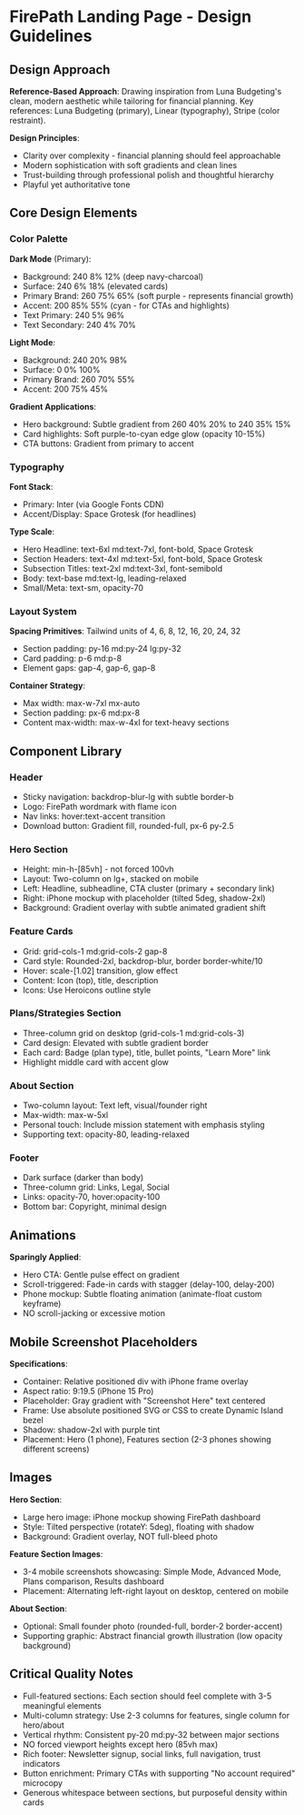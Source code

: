 # FirePath Landing Page - Design Guidelines

## Design Approach

**Reference-Based Approach**: Drawing inspiration from Luna Budgeting's clean, modern aesthetic while tailoring for financial planning. Key references: Luna Budgeting (primary), Linear (typography), Stripe (color restraint).

**Design Principles**: 
- Clarity over complexity - financial planning should feel approachable
- Modern sophistication with soft gradients and clean lines
- Trust-building through professional polish and thoughtful hierarchy
- Playful yet authoritative tone

## Core Design Elements

### Color Palette

**Dark Mode** (Primary):
- Background: 240 8% 12% (deep navy-charcoal)
- Surface: 240 6% 18% (elevated cards)
- Primary Brand: 260 75% 65% (soft purple - represents financial growth)
- Accent: 200 85% 55% (cyan - for CTAs and highlights)
- Text Primary: 240 5% 96%
- Text Secondary: 240 4% 70%

**Light Mode**:
- Background: 240 20% 98%
- Surface: 0 0% 100%
- Primary Brand: 260 70% 55%
- Accent: 200 75% 45%

**Gradient Applications**:
- Hero background: Subtle gradient from 260 40% 20% to 240 35% 15%
- Card highlights: Soft purple-to-cyan edge glow (opacity 10-15%)
- CTA buttons: Gradient from primary to accent

### Typography

**Font Stack**: 
- Primary: Inter (via Google Fonts CDN)
- Accent/Display: Space Grotesk (for headlines)

**Type Scale**:
- Hero Headline: text-6xl md:text-7xl, font-bold, Space Grotesk
- Section Headers: text-4xl md:text-5xl, font-bold, Space Grotesk
- Subsection Titles: text-2xl md:text-3xl, font-semibold
- Body: text-base md:text-lg, leading-relaxed
- Small/Meta: text-sm, opacity-70

### Layout System

**Spacing Primitives**: Tailwind units of 4, 6, 8, 12, 16, 20, 24, 32
- Section padding: py-16 md:py-24 lg:py-32
- Card padding: p-6 md:p-8
- Element gaps: gap-4, gap-6, gap-8

**Container Strategy**:
- Max width: max-w-7xl mx-auto
- Section padding: px-6 md:px-8
- Content max-width: max-w-4xl for text-heavy sections

## Component Library

### Header
- Sticky navigation: backdrop-blur-lg with subtle border-b
- Logo: FirePath wordmark with flame icon
- Nav links: hover:text-accent transition
- Download button: Gradient fill, rounded-full, px-6 py-2.5

### Hero Section
- Height: min-h-[85vh] - not forced 100vh
- Layout: Two-column on lg+, stacked on mobile
- Left: Headline, subheadline, CTA cluster (primary + secondary link)
- Right: iPhone mockup with placeholder (tilted 5deg, shadow-2xl)
- Background: Gradient overlay with subtle animated gradient shift

### Feature Cards
- Grid: grid-cols-1 md:grid-cols-2 gap-8
- Card style: Rounded-2xl, backdrop-blur, border border-white/10
- Hover: scale-[1.02] transition, glow effect
- Content: Icon (top), title, description
- Icons: Use Heroicons outline style

### Plans/Strategies Section
- Three-column grid on desktop (grid-cols-1 md:grid-cols-3)
- Card design: Elevated with subtle gradient border
- Each card: Badge (plan type), title, bullet points, "Learn More" link
- Highlight middle card with accent glow

### About Section
- Two-column layout: Text left, visual/founder right
- Max-width: max-w-5xl
- Personal touch: Include mission statement with emphasis styling
- Supporting text: opacity-80, leading-relaxed

### Footer
- Dark surface (darker than body)
- Three-column grid: Links, Legal, Social
- Links: opacity-70, hover:opacity-100
- Bottom bar: Copyright, minimal design

## Animations

**Sparingly Applied**:
- Hero CTA: Gentle pulse effect on gradient
- Scroll-triggered: Fade-in cards with stagger (delay-100, delay-200)
- Phone mockup: Subtle floating animation (animate-float custom keyframe)
- NO scroll-jacking or excessive motion

## Mobile Screenshot Placeholders

**Specifications**:
- Container: Relative positioned div with iPhone frame overlay
- Aspect ratio: 9:19.5 (iPhone 15 Pro)
- Placeholder: Gray gradient with "Screenshot Here" text centered
- Frame: Use absolute positioned SVG or CSS to create Dynamic Island bezel
- Shadow: shadow-2xl with purple tint
- Placement: Hero (1 phone), Features section (2-3 phones showing different screens)

## Images

**Hero Section**: 
- Large hero image: iPhone mockup showing FirePath dashboard
- Style: Tilted perspective (rotateY: 5deg), floating with shadow
- Background: Gradient overlay, NOT full-bleed photo

**Feature Section Images**:
- 3-4 mobile screenshots showcasing: Simple Mode, Advanced Mode, Plans comparison, Results dashboard
- Placement: Alternating left-right layout on desktop, centered on mobile

**About Section**:
- Optional: Small founder photo (rounded-full, border-2 border-accent)
- Supporting graphic: Abstract financial growth illustration (low opacity background)

## Critical Quality Notes

- Full-featured sections: Each section should feel complete with 3-5 meaningful elements
- Multi-column strategy: Use 2-3 columns for features, single column for hero/about
- Vertical rhythm: Consistent py-20 md:py-32 between major sections
- NO forced viewport heights except hero (85vh max)
- Rich footer: Newsletter signup, social links, full navigation, trust indicators
- Button enrichment: Primary CTAs with supporting "No account required" microcopy
- Generous whitespace between sections, but purposeful density within cards